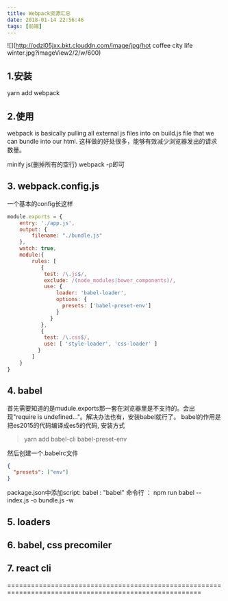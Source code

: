 ```yaml
---
title: Webpack资源汇总
date: 2018-01-14 22:56:46
tags: [前端]
---
```


![](http://odzl05jxx.bkt.clouddn.com/image/jpg/hot coffee city life winter.jpg?imageView2/2/w/600)
<!--more-->


## 1.安装
yarn add webpack

## 2.使用
>
webpack is basically pulling  all external js files into on build.js file that we can bundle into our html.
这样做的好处很多，能够有效减少浏览器发出的请求数量。

minify js(删掉所有的空行) webpack -p即可

## 3. webpack.config.js
一个基本的config长这样
```javaScript
module.exports = {
    entry: './app.js',
    output: {
        filename: "./bundle.js"
    },
    watch: true,
    module:{
        rules: [
           {
            test: /\.js$/,
            exclude: /(node_modules|bower_components)/,
            use: {
                loader: 'babel-loader',
                options: {
                  presets: ['babel-preset-env']
                }
              }
           },
           {
            test: /\.css$/,
            use: [ 'style-loader', 'css-loader' ]
          }
        ]
    }
}
```

## 4. babel
首先需要知道的是mudule.exports那一套在浏览器里是不支持的。会出现"require is undefined..."。解决办法也有，安装babel就行了。
babel的作用是把es2015的代码编译成es5的代码, 安装方式
> yarn add babel-cli babel-preset-env

然后创建一个.babelrc文件
```json
{
  "presets": ["env"]
}
```

package.json中添加script:
babel : "babel"
命令行 ： npm run babel -- index.js -o bundle.js -w


## 5. loaders





## 6. babel, css precomiler


## 7. react cli

=======================================================================================================
